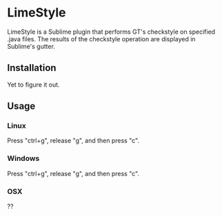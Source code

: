 # LimeStyle
LimeStyle is a Sublime plugin that performs GT's checkstyle on specified .java
files. The results of the checkstyle operation are displayed in Sublime's gutter.

## Installation
Yet to figure it out.

## Usage
### Linux
Press "ctrl+g", release "g", and then press "c".
### Windows
Press "ctrl+g", release "g", and then press "c".
### OSX
??